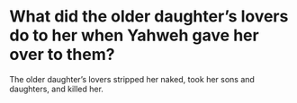 # What did the older daughter’s lovers do to her when Yahweh gave her over to them?

The older daughter’s lovers stripped her naked, took her sons and daughters, and killed her.

